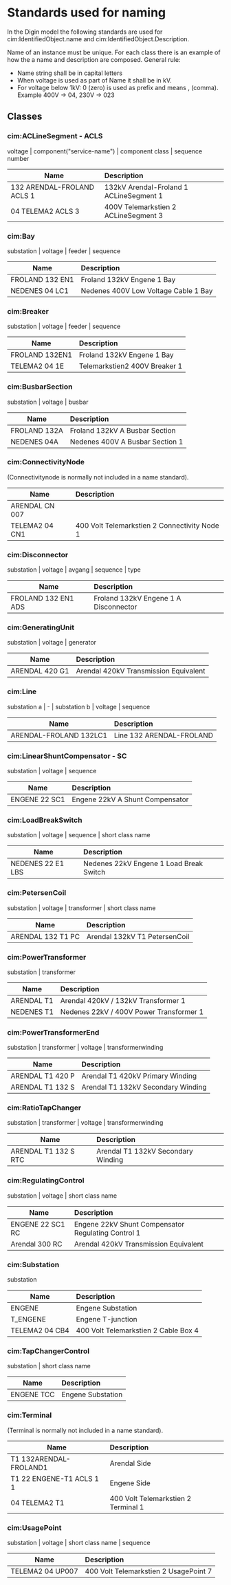 # Standards used for naming

In the Digin model the following standards are used for cim:IdentifiedObject.name and cim:IdentifiedObject.Description.

Name of an instance must be unique.
For each class there is an example of how the a name and description are composed.
General rule:

- Name string shall be in capital letters
- When voltage is used as part of Name it shall be in kV.
- For voltage below 1kV: 0 (zero) is used as prefix and means , (comma). Example 400V -> 04, 230V -> 023

## Classes

### cim:ACLineSegment - ACLS

voltage | component("service-name") | component class | sequence number

| Name                       | Description                             |
| -------------------------- | :-------------------------------------- |
| 132 ARENDAL-FROLAND ACLS 1 | 132kV Arendal-Froland 1 ACLineSegment 1 |
| 04 TELEMA2 ACLS 3          | 400V Telemarkstien 2 ACLineSegment 3    |

### cim:Bay

substation | voltage | feeder | sequence

| Name            | Description                          |
| --------------- | :----------------------------------- |
| FROLAND 132 EN1 | Froland 132kV Engene 1 Bay           |
| NEDENES 04 LC1  | Nedenes 400V Low Voltage Cable 1 Bay |

### cim:Breaker

substation | voltage | feeder | sequence

| Name           | Description                   |
| -------------- | :---------------------------- |
| FROLAND 132EN1 | Froland 132kV Engene 1 Bay    |
| TELEMA2 04 1E  | Telemarkstien2 400V Breaker 1 |

### cim:BusbarSection

substation | voltage | busbar

| Name         | Description                     |
| ------------ | :------------------------------ |
| FROLAND 132A | Froland 132kV A Busbar Section  |
| NEDENES 04A  | Nedenes 400V A Busbar Section 1 |

### cim:ConnectivityNode

(Connectivitynode is normally not included in a name standard).

| Name           | Description                                  |
| -------------- | :------------------------------------------- |
| ARENDAL CN 007 |                                              |
| TELEMA2 04 CN1 | 400 Volt Telemarkstien 2 Connectivity Node 1 |

### cim:Disconnector

substation | voltage | avgang | sequence | type

| Name                | Description                           |
| ------------------- | :------------------------------------ |
| FROLAND 132 EN1 ADS | Froland 132kV Engene 1 A Disconnector |

### cim:GeneratingUnit

substation | voltage | generator

| Name           | Description                           |
| -------------- | :------------------------------------ |
| ARENDAL 420 G1 | Arendal 420kV Transmission Equivalent |

### cim:Line

substation a | - | substation b | voltage | sequence

| Name                   | Description              |
| ---------------------- | :----------------------- |
| ARENDAL-FROLAND 132LC1 | Line 132 ARENDAL-FROLAND |

### cim:LinearShuntCompensator - SC

substation | voltage | sequence

| Name          | Description                     |
| ------------- | :------------------------------ |
| ENGENE 22 SC1 | Engene 22kV A Shunt Compensator |

### cim:LoadBreakSwitch

substation | voltage | sequence | short class name

| Name              | Description                             |
| ----------------- | :-------------------------------------- |
| NEDENES 22 E1 LBS | Nedenes 22kV Engene 1 Load Break Switch |

### cim:PetersenCoil

substation | voltage | transformer | short class name

| Name              | Description                   |
| ----------------- | :---------------------------- |
| ARENDAL 132 T1 PC | Arendal 132kV T1 PetersenCoil |

### cim:PowerTransformer

substation | transformer

| Name       | Description                             |
| ---------- | :-------------------------------------- |
| ARENDAL T1 | Arendal 420kV / 132kV Transformer 1     |
| NEDENES T1 | Nedenes 22kV / 400V Power Transformer 1 |

### cim:PowerTransformerEnd

substation | transformer | voltage | transformerwinding

| Name             | Description                        |
| ---------------- | :--------------------------------- |
| ARENDAL T1 420 P | Arendal T1 420kV Primary Winding   |
| ARENDAL T1 132 S | Arendal T1 132kV Secondary Winding |

### cim:RatioTapChanger

substation | transformer | voltage | transformerwinding

| Name                 | Description                        |
| -------------------- | :--------------------------------- |
| ARENDAL T1 132 S RTC | Arendal T1 132kV Secondary Winding |

### cim:RegulatingControl

substation | voltage | short class name

| Name             | Description                                        |
| ---------------- | :------------------------------------------------- |
| ENGENE 22 SC1 RC | Engene 22kV Shunt Compensator Regulating Control 1 |
| Arendal 300 RC   | Arendal 420kV Transmission Equivalent              |

### cim:Substation

substation

| Name           | Description                          |
| -------------- | :----------------------------------- |
| ENGENE         | Engene Substation                    |
| T_ENGENE       | Engene T-junction                    |
| TELEMA2 04 CB4 | 400 Volt Telemarkstien 2 Cable Box 4 |

### cim:TapChangerControl

substation | short class name

| Name       | Description       |
| ---------- | :---------------- |
| ENGENE TCC | Engene Substation |

### cim:Terminal

(Terminal is normally not included in a name standard).

| Name                     | Description                         |
| ------------------------ | :---------------------------------- |
| T1 132ARENDAL-FROLAND1   | Arendal Side                        |
| T1 22 ENGENE-T1 ACLS 1 1 | Engene Side                         |
| 04 TELEMA2 T1            | 400 Volt Telemarkstien 2 Terminal 1 |

### cim:UsagePoint

substation | voltage | short class name | sequence

| Name             | Description                           |
| ---------------- | :------------------------------------ |
| TELEMA2 04 UP007 | 400 Volt Telemarkstien 2 UsagePoint 7 |
